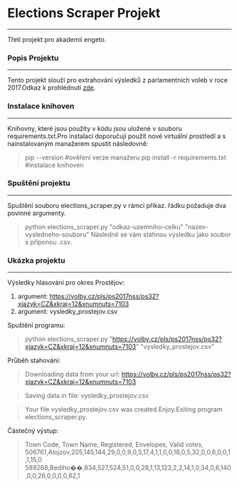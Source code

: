 # Elections Scraper Projekt
---
Třetí projekt pro akademii engeto.
### Popis Projektu
---
Tento projekt slouží pro extrahování výsledků z parlamentních voleb v roce 2017.Odkaz k prohlédnutí [zde](https://volby.cz/pls/ps2017nss/ps32?xjazyk=CZ&xkraj=12&xnumnuts=7103).
### Instalace knihoven
---
Knihovny, které jsou použity v kódu jsou uložené v souboru requirements.txt.Pro instalaci doporučuji použít nové virtuální prostředí a s nainstalovaným manažerem spustit následovně:

> pip --version  #ověření verze manažeru
> pip install -r requirements.txt #instalace knihoven
### Spuštění projektu
---
Spuštění souboru elections_scraper.py v rámci příkaz. řádku požaduje dva povinné argumenty.
> python elections_scraper.py "odkaz-uzemniho-celku" "nazev-vysledneho-souboru"
Následně se vám stáhnou výsledku jako soubor s připonou .csv.
### Ukázka projektu
---
Výsledky hlasování pro okres Prostějov:
1. argument: https://volby.cz/pls/ps2017nss/ps32?xjazyk=CZ&xkraj=12&xnumnuts=7103
2. argument: vysledky_prostejov.csv

Spuštění programu:
> python elections_scraper.py "https://volby.cz/pls/ps2017nss/ps32?xjazyk=CZ&xkraj=12&xnumnuts=7103" "vysledky_prostejov.csv"

Průběh stahování:

> Downloading data from your url: https://volby.cz/pls/ps2017nss/ps32?xjazyk=CZ&xkraj=12&xnumnuts=7103

> Saving data in file: vysledky_prostejov.csv

> Your file vysledky_prostejov.csv was created.Enjoy.Exiting program elections_scraper.py.

Částečný výstup:
> Town Code, Town Name, Registered, Envelopes, Valid votes,
> 506761,Alojzov,205,145,144,29,0,0,9,0,5,17,4,1,1,0,0,18,0,5,32,0,0,6,0,0,1,1,15,0
> 589268,Bediho��,834,527,524,51,0,0,28,1,13,123,2,2,14,1,0,34,0,6,140,0,0,26,0,0,0,0,82,1
